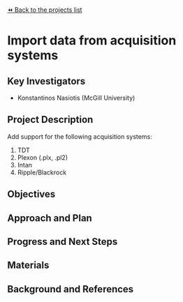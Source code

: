 [:rewind: Back to the projects list](../../README.md#ProjectsList)

<!-- For information on how to write GitHub .md files see https://guides.github.com/features/mastering-markdown/ -->

# Import data from acquisition systems

## Key Investigators

<!-- - Investigator 1 (Affiliation)-->
<!-- - Investigator 2 (Affiliation)-->
- Konstantinos Nasiotis (McGill University)

## Project Description

Add support for the following acquisition systems:

1. TDT
2. Plexon (.plx, .pl2)
3. Intan
4. Ripple/Blackrock


## Objectives

<!-- Briefly describe the objectives of your project. What would you like to achive?-->

<!-- 1. Objective A. Describe it in 1-2 sentences.-->
<!-- 1. Objective B. Describe it in 1-2 sentences.-->
<!-- 1. ...-->


## Approach and Plan

<!-- 1. Describe the steps of your planned approach to reach the objectives.-->
<!-- 1. ... -->
<!-- 1. ... -->

## Progress and Next Steps

<!--Populate this section as you are making progress before/during/after the hackathon-->
<!--Describe the progress you have made on the project,e.g., which objectives you have achieved and how.-->
<!--Describe the next steps you are planing to take to complete the project.-->

## Materials

<!--If available add links to the materials relevant to the project, e.g., the code generated for the project or data used-->
<!--If available add pictures and links to videos that demonstrate what has been accomplished.-->
<!--![Description of picture](Example2.jpg)-->

## Background and References

<!--Use this space for information that may help people better understand your project, like links to papers, source code, or data ,e.g:-->
<!-- - Source code: https://github.com/YourUser/YourRepository -->
<!-- - Documentation: https://link.to.docs -->
<!-- - Test data: https://link.to.test.data -->
